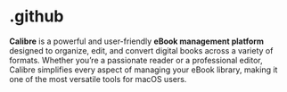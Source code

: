 # .github
**Calibre** is a powerful and user-friendly **eBook management platform** designed to organize, edit, and convert digital books across a variety of formats. Whether you’re a passionate reader or a professional editor, Calibre simplifies every aspect of managing your eBook library, making it one of the most versatile tools for macOS users.  
